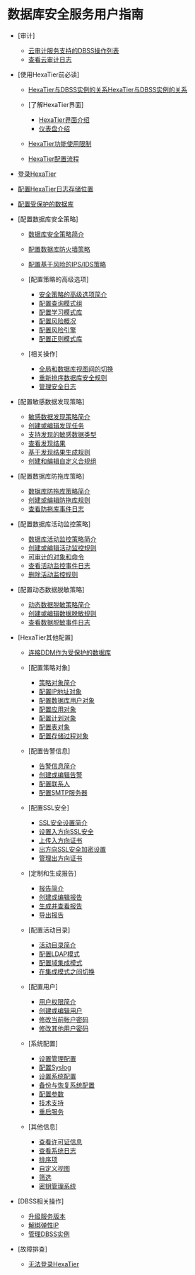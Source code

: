 # 数据库安全服务用户指南

-   [审计]
    -   [云审计服务支持的DBSS操作列表](云审计服务支持的DBSS操作列表.md)
    -   [查看云审计日志](查看云审计日志.md)

-   [使用HexaTier前必读]
    -   [HexaTier与DBSS实例的关系HexaTier与DBSS实例的关系](HexaTier与DBSS实例的关系.md)
    -   [了解HexaTier界面]
        -   [HexaTier界面介绍](HexaTier界面介绍.md)
        -   [仪表盘介绍](仪表盘介绍.md)

    -   [HexaTier功能使用限制](HexaTier功能使用限制.md)
    -   [HexaTier配置流程](HexaTier配置流程.md)

-   [登录HexaTier](登录HexaTier.md)
-   [配置HexaTier日志存储位置](配置HexaTier日志存储位置.md)
-   [配置受保护的数据库](配置受保护的数据库.md)
-   [配置数据库安全策略]
    -   [数据库安全策略简介](数据库安全策略简介.md)
    -   [配置数据库防火墙策略](配置数据库防火墙策略.md)
    -   [配置基于风险的IPS/IDS策略](配置基于风险的IPS-IDS策略.md)
    -   [配置策略的高级选项]
        -   [安全策略的高级选项简介](安全策略的高级选项简介.md)
        -   [配置查询模式组](配置查询模式组.md)
        -   [配置学习模式库](配置学习模式库.md)
        -   [配置风险概况](配置风险概况.md)
        -   [配置风险引擎](配置风险引擎.md)
        -   [配置正则模式库](配置正则模式库.md)

    -   [相关操作]
        -   [全局和数据库视图间的切换](全局和数据库视图间的切换.md)
        -   [重新排序数据库安全规则](重新排序数据库安全规则.md)
        -   [管理安全日志](管理安全日志.md)


-   [配置敏感数据发现策略]
    -   [敏感数据发现策略简介](敏感数据发现策略简介.md)
    -   [创建或编辑发现任务](创建或编辑发现任务.md)
    -   [支持发现的敏感数据类型](支持发现的敏感数据类型.md)
    -   [查看发现结果](查看发现结果.md)
    -   [基于发现结果生成规则](基于发现结果生成规则.md)
    -   [创建和编辑自定义合规组](创建和编辑自定义合规组.md)

-   [配置数据库防拖库策略]
    -   [数据库防拖库策略简介](数据库防拖库策略简介.md)
    -   [创建或编辑防拖库规则](创建或编辑防拖库规则.md)
    -   [查看防拖库事件日志](查看防拖库事件日志.md)

-   [配置数据库活动监控策略]
    -   [数据库活动监控策略简介](数据库活动监控策略简介.md)
    -   [创建或编辑活动监控规则](创建或编辑活动监控规则.md)
    -   [可审计的对象和命令](可审计的对象和命令.md)
    -   [查看活动监控事件日志](查看活动监控事件日志.md)
    -   [删除活动监控规则](删除活动监控规则.md)

-   [配置动态数据脱敏策略]
    -   [动态数据脱敏策略简介](动态数据脱敏策略简介.md)
    -   [创建或编辑数据脱敏规则](创建或编辑数据脱敏规则.md)
    -   [查看数据脱敏事件日志](查看数据脱敏事件日志.md)

-   [HexaTier其他配置]
    -   [连接DDM作为受保护的数据库](连接DDM作为受保护的数据库.md)
    -   [配置策略对象]
        -   [策略对象简介](策略对象简介.md)
        -   [配置IP地址对象](配置IP地址对象.md)
        -   [配置数据库用户对象](配置数据库用户对象.md)
        -   [配置应用对象](配置应用对象.md)
        -   [配置计划对象](配置计划对象.md)
        -   [配置表对象](配置表对象.md)
        -   [配置存储过程对象](配置存储过程对象.md)

    -   [配置告警信息]
        -   [告警信息简介](告警信息简介.md)
        -   [创建或编辑告警](创建或编辑告警.md)
        -   [配置联系人](配置联系人.md)
        -   [配置SMTP服务器](配置SMTP服务器.md)

    -   [配置SSL安全]
        -   [SSL安全设置简介](SSL安全设置简介.md)
        -   [设置入方向SSL安全](设置入方向SSL安全.md)
        -   [上传入方向证书](上传入方向证书.md)
        -   [出方向SSL安全加密设置](出方向SSL安全加密设置.md)
        -   [管理出方向证书](管理出方向证书.md)

    -   [定制和生成报告]
        -   [报告简介](报告简介.md)
        -   [创建或编辑报告](创建或编辑报告.md)
        -   [生成并查看报告](生成并查看报告.md)
        -   [导出报告](导出报告.md)

    -   [配置活动目录]
        -   [活动目录简介](活动目录简介.md)
        -   [配置LDAP模式](配置LDAP模式.md)
        -   [配置域集成模式](配置域集成模式.md)
        -   [在集成模式之间切换](在集成模式之间切换.md)

    -   [配置用户]
        -   [用户权限简介](用户权限简介.md)
        -   [创建或编辑用户](创建或编辑用户.md)
        -   [修改当前帐户密码](修改当前帐户密码.md)
        -   [修改其他用户密码](修改其他用户密码.md)

    -   [系统配置]
        -   [设置管理配置](设置管理配置.md)
        -   [配置Syslog](配置Syslog.md)
        -   [设置系统配置](设置系统配置.md)
        -   [备份与恢复系统配置](备份与恢复系统配置.md)
        -   [配置参数](配置参数.md)
        -   [技术支持](技术支持.md)
        -   [重启服务](重启服务.md)

    -   [其他信息]
        -   [查看许可证信息](查看许可证信息.md)
        -   [查看系统日志](查看系统日志.md)
        -   [排序项](排序项.md)
        -   [自定义视图](自定义视图.md)
        -   [筛选](筛选.md)
        -   [密钥管理系统](密钥管理系统.md)


-   [DBSS相关操作]
    -   [升级服务版本](升级服务版本.md)
    -   [解绑弹性IP](解绑弹性IP.md)
    -   [管理DBSS实例](管理DBSS实例.md)

-   [故障排查]
    -   [无法登录HexaTier](无法登录HexaTier.md)


